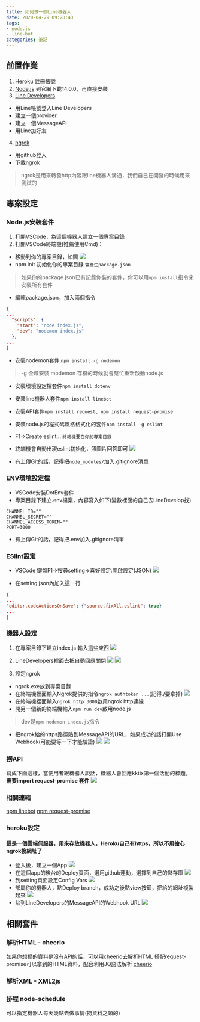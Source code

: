 ```yaml
---
title: 如何做一個Line機器人
date: 2020-04-29 09:20:43
tags: 
- node.js
- line-bot
categories: 筆記
---
```

## 前置作業
1. [Heroku](https://www.heroku.com/) 註冊帳號
2. [Node.js](https://nodejs.org/) 到官網下載14.0.0，再直接安裝
3. [Line Developers](https://developers.line.biz/zh-hant/)
  * 用Line帳號登入Line Developers
  * 建立一個provider
  * 建立一個MessageAPI
  * 用Line加好友
4. [ngrok](https://ngrok.com/)
  * 用github登入
  * 下載ngrok
> ngrok是用來轉發http內容跟line機器人溝通，我們自己在開發的時候用來測試的
<!-- more -->

## 專案設定
### Node.js安裝套件
1. 打開VSCode，為這個機器人建立一個專案目錄
2. 打開VSCode終端機(推薦使用Cmd)：
* 移動到你的專案目錄，如圖
 ![](https://i.imgur.com/vJhUtRl.png)
* npm init 初始化你的專案目錄
`會產生package.json`
> 如果你的package.json已有記錄你裝的套件，你可以用`npm install`指令來安裝所有套件
* 編輯package.json，加入兩個指令
```json
{
...
  "scripts": {
    "start": "node index.js",
    "dev": "nodemon index.js"
  },
...
}
```

* 安裝nodemon套件 `npm install -g nodemon`
> -g 全域安裝
> modemon 存檔的時候就會幫忙重新啟動node.js
* 安裝環境設定檔套件`npm install dotenv`
* 安裝line機器人套件`npm install linebot`
* 安裝API套件`npm install request`、`npm install request-promise`
* 安裝node.js的程式碼風格格式化的套件`npm install -g eslint`
* F1=>Create eslint...
`終端機要在你的專案目錄`
* 終端機會自動出現eslint初始化，照圖片回答即可
![](https://i.imgur.com/x90QjZz.png)

* 有上傳Git的話，記得把`node_modules/`加入.gitignore清單

### ENV環境設定檔
* VSCode安裝DotEnv套件
* 專案目錄下建立.env檔案，內容寫入如下(變數裡面的自己去LineDevelop找)
```
CHANNEL_ID=""
CHANNEL_SECRET=""
CHANNEL_ACCESS_TOKEN=""
PORT=3000
```
* 有上傳Git的話，記得把.env加入.gitignore清單

### ESlint設定
* VSCode 鍵盤F1=>搜尋setting=>喜好設定:開啟設定(JSON)
![](https://i.imgur.com/553WDYm.png)

* 在setting.json內加入這一行
```json
{
...
"editor.codeActionsOnSave": {"source.fixAll.eslint": true}
...
}
```
### 機器人設定
1. 在專案目錄下建立index.js
輸入這些東西
![](https://i.imgur.com/26XH5Ua.png)

2. LineDevelopers裡面去把自動回應關閉
![](https://i.imgur.com/WkIl1oC.png)
![](https://i.imgur.com/x2o2OvF.png)

3. 設定ngrok
* ngrok.exe放到專案目錄
* 在終端機裡面輸入Ngrok提供的指令`ngrok authtoken ...`(記得./要拿掉)
![](https://i.imgur.com/P1IdLF1.png)
* 在終端機裡面輸入`ngrok http 3000`啟用ngrok http連線
* 開另一個新的終端機輸入`npm run dev`啟用node.js
>dev是`npm nodemon index.js`指令

* 把ngrok給的https路徑貼到MessageAPI的URL，如果成功的話打開Use Webhook(可能要等一下才能驗證)
![](https://i.imgur.com/TOFIhLW.png)
![](https://i.imgur.com/nMg7NdO.png)


### 撈API
寫成下面這樣，當使用者跟機器人說話，機器人會回應kktix第一個活動的標題。
**需要import request-promise 套件**
![](https://i.imgur.com/dPdyfPt.png)


### 相關連結
[npm linebot](https://www.npmjs.com/package/linebot)
[npm request-promise](https://www.npmjs.com/package/request-promise)


### heroku設定
#### 這是一個雲端伺服器，用來存放機器人，Heroku自己有https，所以不用擔心ngrok換網址了
* 登入後，建立一個App
![](https://i.imgur.com/aruTbWh.png)
* 在這個app的後台的Deploy頁面，選用github連動，選擇到自己的儲存庫
![](https://i.imgur.com/KnDhbZE.png)
* 到setting頁面設定Config Vars
![](https://i.imgur.com/NjEis81.png)
* 部屬你的機器人，點Deploy branch，成功之後點view按鈕，把給的網址複製起來
![](https://i.imgur.com/iVG9IKj.png)
* 貼到LineDevelopers的MessageAPI的Webhook URL
![](https://i.imgur.com/Cxvkyfg.png)

## 相關套件

### 解析HTML - cheerio
如果你想撈的資料是沒有API的話，可以用cheerio去解析HTML
搭配request-promise可以拿到的HTML資料，配合利用JQ語法解析
[cheerio](https://github.com/cheeriojs/cheerio)

### 解析XML - XML2js

### 排程 node-schedule
可以指定機器人每天幾點去做事情(撈資料之類的)

